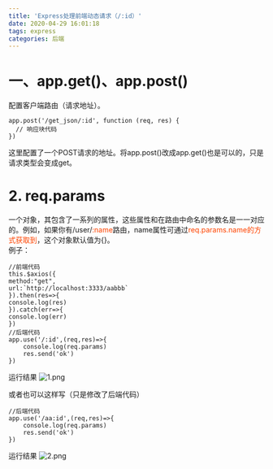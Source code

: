 ```yaml
---
title: 'Express处理前端动态请求（/:id）'
date: 2020-04-29 16:01:18
tags: express
categories: 后端
---
```

<script type="text/javascript" src="/js/bai.js"></script>

# 一、app.get()、app.post()
配置客户端路由（请求地址）。
```
app.post('/get_json/:id', function (req, res) {
  // 响应块代码
})
```
这里配置了一个POST请求的地址。将app.post()改成app.get()也是可以的，只是请求类型会变成get。
<!-- more -->

# 2. req.params
一个对象，其包含了一系列的属性，这些属性和在路由中命名的参数名是一一对应的。例如，如果你有/user/<font color="#f40">:name</font>路由，name属性可通过<font color="#f40">req.params.name的方式获取到</font>，这个对象默认值为{}。   
例子：
```
//前端代码
this.$axios({
method:"get",
url:`http://localhost:3333/aabbb`
}).then(res=>{
console.log(res)
}).catch(err=>{
console.log(err)
})
//后端代码
app.use('/:id',(req,res)=>{
    console.log(req.params)
    res.send('ok')  
})   
```
运行结果
![1.png](1.png)

或者也可以这样写（只是修改了后端代码）
```
//后端代码
app.use('/aa:id',(req,res)=>{
    console.log(req.params)
    res.send('ok')  
})
```
运行结果
![2.png](2.png)